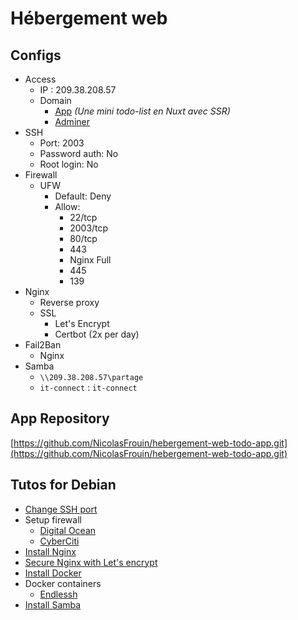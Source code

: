 # Hébergement web

## Configs

- Access
  - IP : 209.38.208.57
  - Domain
    - [App](https://host.frouin.eu) _(Une mini todo-list en Nuxt avec SSR)_
    - [Adminer](https://host.frouin.eu/adminer)
- SSH
  - Port: 2003
  - Password auth: No
  - Root login: No
- Firewall
  - UFW
    - Default: Deny
    - Allow:
      - 22/tcp
      - 2003/tcp
      - 80/tcp
      - 443
      - Nginx Full
      - 445
      - 139
- Nginx
  - Reverse proxy
  - SSL
    - Let's Encrypt
    - Certbot (2x per day)
- Fail2Ban
  - Nginx
- Samba
  - `\\209.38.208.57\partage`
  - `it-connect` : `it-connect`

## App Repository

[https://github.com/NicolasFrouin/hebergement-web-todo-app.git](https://github.com/NicolasFrouin/hebergement-web-todo-app.git)

## Tutos for Debian

- [Change SSH port](https://www.cyberciti.biz/faq/howto-change-ssh-port-on-linux-or-unix-server/)
- Setup firewall
  - [Digital Ocean](https://www.digitalocean.com/community/tutorials/how-to-set-up-a-firewall-with-ufw-on-debian)
  - [CyberCiti](https://www.cyberciti.biz/faq/set-up-a-firewall-with-ufw-on-debian-12-linux/)
- [Install Nginx](https://www.digitalocean.com/community/tutorials/how-to-install-nginx-on-debian-10)
- [Secure Nginx with Let's encrypt](https://www.digitalocean.com/community/tutorials/how-to-secure-nginx-with-let-s-encrypt-on-debian-11)
- [Install Docker](https://docs.docker.com/engine/install/debian/)
- Docker containers
  - [Endlessh](https://github.com/linuxserver/docker-endlessh)
- [Install Samba](https://www.it-connect.fr/serveur-de-fichiers-debian-installer-et-configurer-samba-4/)

